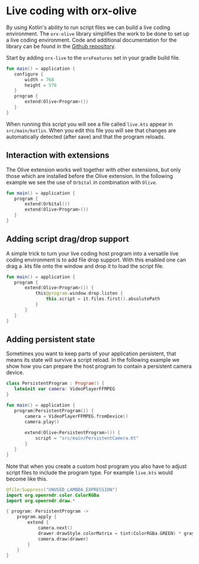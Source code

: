  
 # Live coding with orx-olive 
 
 By using Kotlin's ability to run script files we can build a live coding environment. The `orx-olive` library 
simplifies the work to be done to set up a live coding environment. Code and additional documentation for the library
can be found in the [Github repository](https://github.com/openrndr/orx/tree/master/orx-olive).

Start by adding `orx-live` to the `orxFeatures` set in your gradle build file. 
 
 ```kotlin
fun main() = application {
    configure {
        width = 768
        height = 576
    }
    program {
        extend(Olive<Program>())
    }
}
``` 
 
 When running this script you will see a file called `live.kts` appear in `src/main/kotlin`. When you edit
this file you will see that changes are automatically detected (after save) and that the program reloads.  
 
 ## Interaction with extensions 
 
 The Olive extension works well together with other extensions, but only those which are installed before
the Olive extension. In the following example we see the use of `Orbital` in combination with `Olive`. 
 
 ```kotlin
fun main() = application {
    program {
        extend(Orbital())
        extend(Olive<Program>())
    }
}
``` 
 
 ## Adding script drag/drop support 
 
 A simple trick to turn your live coding host program into a versatile live coding environment is to add
file drop support. With this enabled one can drag a .kts file onto the window and drop it to load the script file. 
 
 ```kotlin
fun main() = application {
    program {
        extend(Olive<Program>()) {
            this@program.window.drop.listen {
                this.script = it.files.first().absolutePath
            }
        }
    }
}
``` 
 
 ## Adding persistent state 
 
 Sometimes you want to keep parts of your application persistent, that means its state will survive a script reload.
In the following example we show how you can prepare the host program to contain a persistent camera device. 
 
 ```kotlin
class PersistentProgram : Program() {
    lateinit var camera: VideoPlayerFFMPEG
}

fun main() = application {
    program(PersistentProgram()) {
        camera = VideoPlayerFFMPEG.fromDevice()
        camera.play()
        
        extend(Olive<PersistentProgram>()) {
            script = "src/main/PersistentCamera.Kt"
        }
    }
}
``` 
 
 Note that when you create a custom host program you also have to adjust script files to include the program
type. For example `live.kts` would become like this.
```kotlin
@file:Suppress("UNUSED_LAMBDA_EXPRESSION")
import org.openrndr.color.ColorRGBa
import org.openrndr.draw.*

{ program: PersistentProgram ->
    program.apply {
        extend {
            camera.next()
            drawer.drawStyle.colorMatrix = tint(ColorRGBa.GREEN) * grayscale(0.0, 0.0, 1.0)
            camera.draw(drawer)
        }
    }
}         
```          
